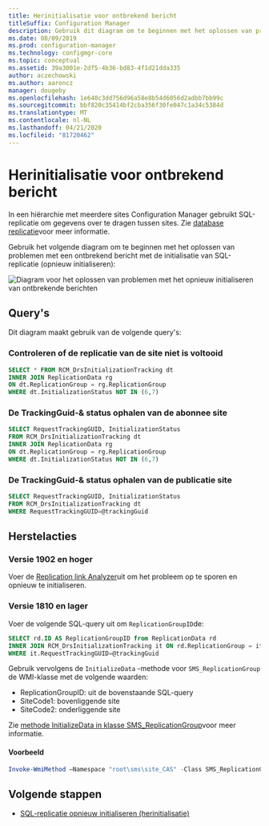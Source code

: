 ```yaml
---
title: Herinitialisatie voor ontbrekend bericht
titleSuffix: Configuration Manager
description: Gebruik dit diagram om te beginnen met het oplossen van problemen met een ontbrekend bericht met SQL-replicatie opnieuw initialiseren in Configuration Manager
ms.date: 08/09/2019
ms.prod: configuration-manager
ms.technology: configmgr-core
ms.topic: conceptual
ms.assetid: 39a3001e-2df5-4b36-bd83-4f1d21dda335
author: aczechowski
ms.author: aaroncz
manager: dougeby
ms.openlocfilehash: 1e640c3dd756d96a58e8b54d6056d2adbb7bb99c
ms.sourcegitcommit: bbf820c35414bf2cba356f30fe047c1a34c5384d
ms.translationtype: MT
ms.contentlocale: nl-NL
ms.lasthandoff: 04/21/2020
ms.locfileid: "81720462"
---
```

# <a name="reinit-missing-message"></a>Herinitialisatie voor ontbrekend bericht

In een hiërarchie met meerdere sites Configuration Manager gebruikt SQL-replicatie om gegevens over te dragen tussen sites. Zie [database replicatie](../../../plan-design/hierarchy/database-replication.md)voor meer informatie.

Gebruik het volgende diagram om te beginnen met het oplossen van problemen met een ontbrekend bericht met de initialisatie van SQL-replicatie (opnieuw initialiseren):

![Diagram voor het oplossen van problemen met het opnieuw initialiseren van ontbrekende berichten](media/reinit-missing-message.svg)

## <a name="queries"></a>Query's

Dit diagram maakt gebruik van de volgende query's:

### <a name="check-if-site-replication-hasnt-finished-reinit"></a>Controleren of de replicatie van de site niet is voltooid

```sql
SELECT * FROM RCM_DrsInitializationTracking dt
INNER JOIN ReplicationData rg
ON dt.ReplicationGroup = rg.ReplicationGroup
WHERE dt.InitializationStatus NOT IN (6,7)
```

### <a name="get-the-trackingguid--status-from-subscriber-site"></a>De TrackingGuid-& status ophalen van de abonnee site

```sql
SELECT RequestTrackingGUID, InitializationStatus
FROM RCM_DrsInitializationTracking dt
INNER JOIN ReplicationData rg
ON dt.ReplicationGroup = rg.ReplicationGroup
WHERE dt.InitializationStatus NOT IN (6,7)
```

### <a name="get-the-trackingguid--status-from-the-publishing-site"></a>De TrackingGuid-& status ophalen van de publicatie site

```sql
SELECT RequestTrackingGUID, InitializationStatus
FROM RCM_DrsInitializationTracking dt
WHERE RequestTrackingGUID=@trackingGuid
```

## <a name="remediation-actions"></a>Herstelacties

### <a name="version-1902-and-later"></a>Versie 1902 en hoger

Voer de [Replication link Analyzer](../monitor-replication.md#BKMK_RLA)uit om het probleem op te sporen en opnieuw te initialiseren.

### <a name="version-1810-and-earlier"></a>Versie 1810 en lager

Voer de volgende SQL-query uit om `ReplicationGroupID`de:

```sql
SELECT rd.ID AS ReplicationGroupID from ReplicationData rd
INNER JOIN RCM_DrsInitializationTracking it ON rd.ReplicationGroup = it.ReplicationGroup
WHERE it.RequestTrackingGUID=@trackingGuid
```

Gebruik vervolgens de `InitializeData` -methode voor `SMS_ReplicationGroup` de WMI-klasse met de volgende waarden:

- ReplicationGroupID: uit de bovenstaande SQL-query
- SiteCode1: bovenliggende site
- SiteCode2: onderliggende site

Zie [methode InitializeData in klasse SMS_ReplicationGroup](../../../../develop/reference/core/servers/configure/initializedata-method-in-class-sms_replicationgroup.md)voor meer informatie.

#### <a name="example"></a>Voorbeeld

```PowerShell
Invoke-WmiMethod –Namespace "root\sms\site_CAS" -Class SMS_ReplicationGroup –Name InitializeData -ArgumentList "20", "CAS", "PR1"
```

## <a name="next-steps"></a>Volgende stappen

- [SQL-replicatie opnieuw initialiseren (herinitialisatie)](sql-replication-reinit.md)
